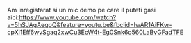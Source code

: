 Am inregistarat si un mic demo pe care il puteti gasi aici:https://www.youtube.com/watch?v=5hSJAgAeqoQ&feature=youtu.be&fbclid=IwAR1AiFKvr-cpXi1Eff6wvSgaq2xwCu3EcW4t-Eg0Snk6o560LaBvGFadTFE
